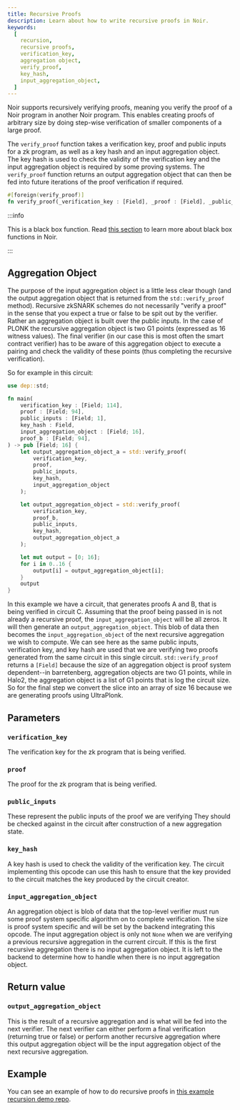 ```yaml
---
title: Recursive Proofs
description: Learn about how to write recursive proofs in Noir.
keywords:
  [
    recursion,
    recursive proofs,
    verification_key,
    aggregation object,
    verify_proof,
    key_hash,
    input_aggregation_object,
  ]
---
```


Noir supports recursively verifying proofs, meaning you verify the proof of a Noir program in another Noir program. This enables creating proofs of arbitrary size by doing step-wise verification of smaller components of a large proof.

The `verify_proof` function takes a verification key, proof and public inputs for a zk program, as well as a key hash and an input aggregation object. The key hash is used to check the validity of the verification key and the input aggregation object is required by some proving systems. The `verify_proof` function returns an output aggregation object that can then be fed into future iterations of the proof verification if required.

```rust
#[foreign(verify_proof)]
fn verify_proof(_verification_key : [Field], _proof : [Field], _public_input : Field, _key_hash : Field, _input_aggregation_object : [Field]) -> [Field] {}
```

:::info

This is a black box function. Read [this section](./black_box_fns) to learn more about black box functions in Noir.

:::

## Aggregation Object

The purpose of the input aggregation object is a little less clear though (and the output aggregation object that is returned from the `std::verify_proof` method). Recursive zkSNARK schemes do not necessarily "verify a proof" in the sense that you expect a true or false to be spit out by the verifier. Rather an aggregation object is built over the public inputs. In the case of PLONK the recursive aggregation object is two G1 points (expressed as 16 witness values). The final verifier (in our case this is most often the smart contract verifier) has to be aware of this aggregation object to execute a pairing and check the validity of these points (thus completing the recursive verification).

So for example in this circuit:

```rust
use dep::std;

fn main(
    verification_key : [Field; 114],
    proof : [Field; 94],
    public_inputs : [Field; 1],
    key_hash : Field,
    input_aggregation_object : [Field; 16],
    proof_b : [Field; 94],
) -> pub [Field; 16] {
    let output_aggregation_object_a = std::verify_proof(
        verification_key,
        proof,
        public_inputs,
        key_hash,
        input_aggregation_object
    );

    let output_aggregation_object = std::verify_proof(
        verification_key,
        proof_b,
        public_inputs,
        key_hash,
        output_aggregation_object_a
    );

    let mut output = [0; 16];
    for i in 0..16 {
        output[i] = output_aggregation_object[i];
    }
    output
}
```

In this example we have a circuit, that generates proofs A and B, that is being verified in circuit C. Assuming that the proof being passed in is not already a recursive proof, the `input_aggregation_object` will be all zeros. It will then generate an `output_aggregation_object`. This blob of data then becomes the `input_aggregation_object` of the next recursive aggregation we wish to compute. We can see here as the same public inputs, verification key, and key hash are used that we are verifying two proofs generated from the same circuit in this single circuit. `std::verify_proof` returns a `[Field]` because the size of an aggregation object is proof system dependent--in barretenberg, aggregation objects are two G1 points, while in Halo2, the aggregation object is a list of G1 points that is log the circuit size. So for the final step we convert the slice into an array of size 16 because we are generating proofs using UltraPlonk.

## Parameters

### `verification_key`

The verification key for the zk program that is being verified.

### `proof`

The proof for the zk program that is being verified.

### `public_inputs`

These represent the public inputs of the proof we are verifying They should be checked against in the circuit after construction of a new aggregation state.

### `key_hash`

A key hash is used to check the validity of the verification key. The circuit implementing this opcode can use this hash to ensure that the key provided to the circuit matches the key produced by the circuit creator.

### `input_aggregation_object`

An aggregation object is blob of data that the top-level verifier must run some proof system specific algorithm on to complete verification. The size is proof system specific and will be set by the backend integrating this opcode. The input aggregation object is only not `None` when we are verifying a previous recursive aggregation in the current circuit. If this is the first recursive aggregation there is no input aggregation object. It is left to the backend to determine how to handle when there is no input aggregation object.

## Return value

### `output_aggregation_object`

This is the result of a recursive aggregation and is what will be fed into the next verifier.
The next verifier can either perform a final verification (returning true or false) or perform another recursive aggregation where this output aggregation object will be the input aggregation object of the next recursive aggregation.

## Example

You can see an example of how to do recursive proofs in [this example recursion demo repo](https://github.com/Savio-Sou/recursion-demo/tree/main).
